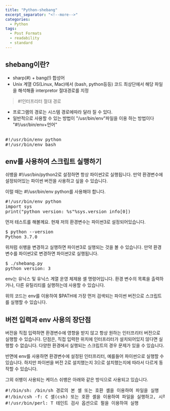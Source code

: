 ```yaml
---
title: "Python-shebang"
excerpt_separator: "<!--more-->"
categories:
  - Python
tags:
  - Post Formats
  - readability
  - standard
---
```


## shebang이란?
- sharp(#) + bang(!) 합성어
- Unix 계열 OS(Linux, Mac)에서 (bash, python등등) 코드 최상단에서 해당 파일을 해석해줄 interpretor 절대경로를 지정

> #!인터프리터 절대 경로

- 프로그램의 경로는 시스템 경로에따라 달라 질 수 있다.
- 일반적으로 사용할 수 있는 방법이 "/usr/bin/env"파일을 이용 하는 방법이다 "#!/usr/bin/env+언어"
<pre>  
#!/usr/bin/env python
#!/usr/bin/env bash
</pre>
## env를 사용하여 스크립트 실행하기
쉬뱅을 #!/usr/bin/python2로 설정하면 항상 파이썬2로 실행됩니다. 만약 환경변수에 설정되어있는 파이썬 버전을 사용하고 싶을 수 있습니다.

이럴 때는 #!/usr/bin/env python를 사용해야 합니다.
<pre>
#!/usr/bin/env python
import sys
print("python version: %s"%sys.version_info[0])
</pre>
먼저 테스트를 해볼께요. 현재 저의 환경변수는 파이썬3로 설정되어있습니다.
<pre>
$ python --version
Python 3.7.0
</pre>
위처럼 쉬뱅을 변경하고 실행하면 파이썬3로 실행되는 것을 볼 수 있습니다. 만약 환경변수를 파이썬2로 변경하면 파이썬2로 실행됩니다.
<pre>
$ ./shebang.py
python version: 3
</pre>
env는 유닉스 및 유닉스 계열 운영 체제용 셸 명령어입니다. 환경 변수의 목록을 출력하거나, 다른 유틸리티를 실행하는데 사용할 수 있습니다.

위의 코드는 env를 이용하여 $PATH에 가장 먼저 검색되는 파이썬 버전으로 스크립트를 실행할 수 있습니다.

## 버전 입력과 env 사용의 장단점
버전을 직접 입력하면 환경변수에 영향을 받지 않고 항상 원하는 인터프리터 버전으로 실행할 수 있습니다. 단점은, 직접 입력한 위치에 인터프리터가 설치되어있지 않다면 실행할 수 없습니다. 다양한 환경에서 실행되는 스크립트의 경우 문제가 있을 수 있습니다.

반면에 env를 사용하면 환경변수에 설정된 인터프리터, 예를들어 파이썬으로 실행할 수 있습니다. 하지만 파이썬을 버전 2로 설치했는지 3으로 설치했는지에 따라서 다르게 동작할 수 있습니다.

그외 쉬뱅이 사용되는 케이스
쉬뱅은 아래와 같은 방식으로 사용되고 있습니다.
<pre>
#!/bin/sh: /bin/sh 경로의 본 셸 또는 호환 셸을 이용하여 파일을 실행
#!/bin/csh -f: C 셸(csh) 또는 호환 셸을 이용하여 파일을 실행하고, 시작 시 사용자의 .cshrc 파일의 실행을 방지
#!/usr/bin/perl: T 테인트 검사 옵션으로 펄을 이용하여 실행
</pre>
